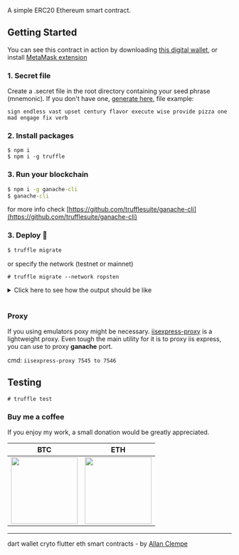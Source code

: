 A simple ERC20 Ethereum smart contract.

## Getting Started

You can see this contract in action by downloading [this digital wallet](https://github.com/allanclempe/ether-wallet-flutter/releases), or install [MetaMask extension](https://metamask.io/)

### 1. Secret file

Create a .secret file in the root directory containing your seed phrase (mnemonic). If you don't have one, [generate here](https://iancoleman.io/bip39/), file example:

```
sign endless vast upset century flavor execute wise provide pizza one mad engage fix verb
```

### 2. Install packages

```
$ npm i
$ npm i -g truffle
```

### 3. Run your blockchain

```cmd
$ npm i -g ganache-cli
$ ganache-cli
```

for more info check [https://github.com/trufflesuite/ganache-cli](https://github.com/trufflesuite/ganache-cli)

### 3. Deploy :rocket:

```cmd
$ truffle migrate
```

or specify the network (testnet or mainnet)

```console
# truffle migrate --network ropsten
```

<details>
  <summary>Click here to see how the output should be like</summary>
  
```cmd
$ truffle migrate

Compiling your contracts...
===========================
> Compiling .\contracts\Migrations.sol
> Compiling .\contracts\TrargaryenCoin.sol
> Artifacts written to C:\@Projects\ether-wallet-contract\build\contracts
> Compiled successfully using:
   - solc: 0.5.16+commit.9c3226ce.Emscripten.clang



Starting migrations...
======================
> Network name:    'development'
> Network id:      5777
> Block gas limit: 6721975 (0x6691b7)


1_initial_migration.js
======================
Account to load with ETH:  0x8BFF27A0a8672a0c080824D7258Ed18B8887E0BA

   Deploying 'Migrations'
   ----------------------
   > transaction hash:    0x548b75d4c2dbea28b06df02f2cde37ee60a1293672e657e522a951d81627ec2c
   > Blocks: 0            Seconds: 0
   > contract address:    0x15EF8E891d3C7913F99bc049ABc4a84727c65664
   > block number:        1
   > block timestamp:     1616578257
   > account:             0x8BFF27A0a8672a0c080824D7258Ed18B8887E0BA
   > balance:             99.999999999999730248
   > gas used:            269752 (0x41db8)
   > gas price:           0.000000001 gwei
   > value sent:          0 ETH
   > total cost:          0.000000000000269752 ETH


   > Saving migration to chain.
   > Saving artifacts
   -------------------------------------
   > Total cost:     0.000000000000269752 ETH


2_deploy_contract.js
====================
[
  '0x8BFF27A0a8672a0c080824D7258Ed18B8887E0BA',
  '0x069a98954cddc9fB1E80d1b7BF387013490484a8',
  '0xAe4a40D84Acf15D9Dd75732A63f560fd5d5F38B7',
  '0x6f7e8076404Ee47f60Ac4FbfF2d8929eD79E75e0',
  '0x143B9C8c7B794806699b38a3450c87A6DE46FA28',
  '0xDA5f591A17d0bCdE958c99026735b04E6BC0943F',
  '0x986a5C56cceB1178261Da99C0B4AC4BE7202bF6E',
  '0x2F3289431bCe36EF2Bf5E275641A3f4D82A18356',
  '0xA29aDE0ab16bdFe434AC325B8EC1a21C3B74C35c',
  '0xf4fE5a6aC7620FFCbe2D73e54821bcDb18baC6A7'
]

   Deploying 'TargaryenCoin'
   -------------------------
   > transaction hash:    0x72e8613f5f9405fff8d8274904666621ffa7c7b026bafb90eff0710c26465149
   > Blocks: 0            Seconds: 0
   > contract address:    0x437b94177B3cf6D89cDd12e24eB6bF86cD06aCC2
   > block number:        3
   > block timestamp:     1616578259
   > account:             0x8BFF27A0a8672a0c080824D7258Ed18B8887E0BA
   > balance:             99.999999999998860432
   > gas used:            827456 (0xca040)
   > gas price:           0.000000001 gwei
   > value sent:          0 ETH
   > total cost:          0.000000000000827456 ETH


   > Saving migration to chain.
   > Saving artifacts
   -------------------------------------
   > Total cost:     0.000000000000827456 ETH


Summary
=======
> Total deployments:   2
> Final cost:          0.000000000001097208 ETH
```
</details>

<br />

### Proxy

If you using emulators poxy might be necessary. [iisexpress-proxy](https://www.npmjs.com/package/iisexpress-proxy) is a lightweight proxy. Even tough the main utility for it is to proxy iis express, you can use to proxy **ganache** port.

cmd: `iisexpress-proxy 7545 to 7546`

## Testing

```console
# truffle test
```

### Buy me a coffee

If you enjoy my work, a small donation would be greatly appreciated.

|                                    BTC                                     |                                     ETH                                      |
| :------------------------------------------------------------------------: | :--------------------------------------------------------------------------: |
| <img src="https://faucet.clempe.dev/images/btc-address.png" width="150" /> | <img src="https://faucet.clempe.dev/images/eth-address.png"  width="150"  /> |

---

dart wallet cryto flutter eth smart contracts - by [Allan Clempe](https://twitter.com/aclempe)
